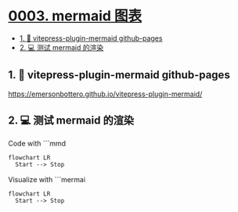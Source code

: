 # [0003. mermaid 图表](https://github.com/tnotesjs/TNotes.introduction/tree/main/notes/0003.%20mermaid%20%E5%9B%BE%E8%A1%A8)

<!-- region:toc -->

- [1. 🔗 vitepress-plugin-mermaid github-pages](#1--vitepress-plugin-mermaid-github-pages)
- [2. 💻 测试 mermaid 的渲染](#2--测试-mermaid-的渲染)

<!-- endregion:toc -->

## 1. 🔗 vitepress-plugin-mermaid github-pages

https://emersonbottero.github.io/vitepress-plugin-mermaid/

## 2. 💻 测试 mermaid 的渲染

Code with ```mmd

```mmd
flowchart LR
  Start --> Stop
```

Visualize with ```mermai

```mermaid
flowchart LR
  Start --> Stop
```
